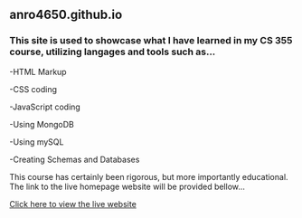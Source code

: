 ## anro4650.github.io
### This site is used to showcase what I have learned in my CS 355 course, utilizing langages and tools such as...

  -HTML Markup
  
  -CSS coding
  
  -JavaScript coding
  
  -Using MongoDB
  
  -Using mySQL
  
  -Creating Schemas and Databases


This course has certainly been rigorous, but more importantly educational.
The link to the live homepage website will be provided bellow...

[Click here to view the live website](https://chompskihonk.github.io/anro4650.github.io/index.html)
